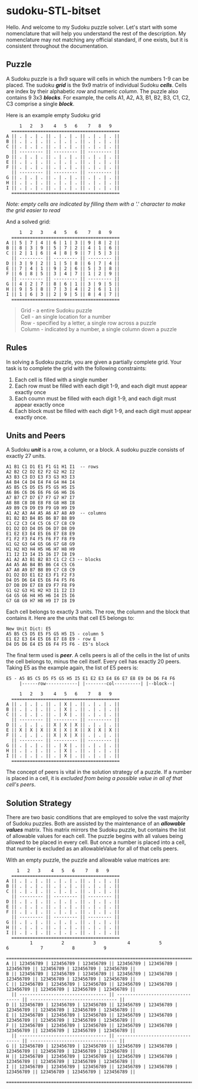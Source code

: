 # sudoku-STL-bitset
Hello. And welcome to my Sudoku puzzle solver.  Let's start with some nomenclature that will help you understand the rest of the description. My nomenclature may not matching any official standard, if one exists, but it is consistent throughout the documentation.

## Puzzle
A Sudoku puzzle is a 9x9 square will cells in which the numbers 1-9 can be placed. The sudoku ***grid*** is the 9x9 matrix of individual Sudoku ***cells***. Cells are index by their alphabetic *row* and numeric *column*.  The puzzle also contains 9 3x3 ***blocks***.  For example, the cells A1, A2, A3, B1, B2, B3, C1, C2, C3 comprise a single ***block***.

Here is an example empty Sudoku grid
```
     1   2   3    4   5   6    7   8   9
  =========================================  
A || . | . | . || . | . | . || . | . | . ||  
B || . | . | . || . | . | . || . | . | . ||  
C || . | . | . || . | . | . || . | . | . ||  
  || --------- || --------- || --------- ||  
D || . | . | . || . | . | . || . | . | . ||  
E || . | . | . || . | . | . || . | . | . ||  
F || . | . | . || . | . | . || . | . | . ||  
  || --------- || --------- || --------- ||  
G || . | . | . || . | . | . || . | . | . ||  
H || . | . | . || . | . | . || . | . | . ||  
I || . | . | . || . | . | . || . | . | . ||  
  =========================================  
```
*Note: empty cells  are indicated by filling them with a '.' character to make the grid easier to read*

And a solved grid:
```
     1   2   3    4   5   6    7   8   9
  =========================================  
A || 5 | 7 | 4 || 6 | 1 | 3 || 9 | 8 | 2 ||  
B || 8 | 3 | 9 || 5 | 7 | 2 || 4 | 1 | 6 ||  
C || 2 | 1 | 6 || 4 | 8 | 9 || 7 | 5 | 3 ||  
  || --------- || --------- || --------- ||  
D || 3 | 9 | 2 || 1 | 5 | 8 || 6 | 7 | 4 ||  
E || 7 | 4 | 1 || 9 | 2 | 6 || 5 | 3 | 8 ||  
F || 6 | 8 | 5 || 3 | 4 | 7 || 1 | 2 | 9 ||  
  || --------- || --------- || --------- ||  
G || 4 | 2 | 7 || 8 | 6 | 1 || 3 | 9 | 5 ||  
H || 9 | 5 | 8 || 7 | 3 | 4 || 2 | 6 | 1 ||  
I || 1 | 6 | 3 || 2 | 9 | 5 || 8 | 4 | 7 ||  
  =========================================
  ```
> Grid - a entire Sudoku puzzle  
> Cell - an single location for a number  
> Row - specified by a letter, a single row across a puzzle  
> Column - indicated by a number, a single column down a puzzle  

## Rules  
In solving a Sudoku puzzle, you are given a partially complete grid.  Your task is to complete the grid with the following constraints:  
1. Each cell is filled with a single number
2. Each row must be filled with each digit 1-9, and each digit must appear exactly once
3. Each coumn must be filled with each digit 1-9, and each digit must appear exactly once
4. Each block must be filled with each digit 1-9, and each digit must appear exactly once.

## Units and Peers
A Sudoku ***unit*** is a row, a column, or a block.  A sudoku puzzle consists of exactly 27 units.  
```
A1 B1 C1 D1 E1 F1 G1 H1 I1  -- rows
A2 B2 C2 D2 E2 F2 G2 H2 I2 
A3 B3 C3 D3 E3 F3 G3 H3 I3 
A4 B4 C4 D4 E4 F4 G4 H4 I4 
A5 B5 C5 D5 E5 F5 G5 H5 I5 
A6 B6 C6 D6 E6 F6 G6 H6 I6 
A7 B7 C7 D7 E7 F7 G7 H7 I7 
A8 B8 C8 D8 E8 F8 G8 H8 I8 
A9 B9 C9 D9 E9 F9 G9 H9 I9 
A1 A2 A3 A4 A5 A6 A7 A8 A9  -- columns
B1 B2 B3 B4 B5 B6 B7 B8 B9 
C1 C2 C3 C4 C5 C6 C7 C8 C9 
D1 D2 D3 D4 D5 D6 D7 D8 D9 
E1 E2 E3 E4 E5 E6 E7 E8 E9 
F1 F2 F3 F4 F5 F6 F7 F8 F9 
G1 G2 G3 G4 G5 G6 G7 G8 G9 
H1 H2 H3 H4 H5 H6 H7 H8 H9 
I1 I2 I3 I4 I5 I6 I7 I8 I9 
A1 A2 A3 B1 B2 B3 C1 C2 C3 -- blocks
A4 A5 A6 B4 B5 B6 C4 C5 C6 
A7 A8 A9 B7 B8 B9 C7 C8 C9 
D1 D2 D3 E1 E2 E3 F1 F2 F3 
D4 D5 D6 E4 E5 E6 F4 F5 F6 
D7 D8 D9 E7 E8 E9 F7 F8 F9 
G1 G2 G3 H1 H2 H3 I1 I2 I3 
G4 G5 G6 H4 H5 H6 I4 I5 I6 
G7 G8 G9 H7 H8 H9 I7 I8 I9 
```
Each cell belongs to exactly 3 units.  The row, the column and the block that contains it.  Here are the units that cell E5 belongs to:
```
New Unit Dict: E5 
A5 B5 C5 D5 E5 F5 G5 H5 I5 - column 5
E1 E2 E3 E4 E5 E6 E7 E8 E9 - row E
D4 D5 D6 E4 E5 E6 F4 F5 F6 - E5's block
```
The final term used is ***peer***.  A cells peers is all of the cells in the list of units the cell belongs to, minus the cell itself.  Every cell has exactly 20 peers.  Taking E5 as the example again, the list of E5 peers is:
```
E5 - A5 B5 C5 D5 F5 G5 H5 I5 E1 E2 E3 E4 E6 E7 E8 E9 D4 D6 F4 F6 
     |------row------------| |--------col----------| |--block--|    

     1   2   3    4   5   6    7   8   9
  =========================================  
A || . | . | . || . | X | . || . | . | . ||  
B || . | . | . || . | X | . || . | . | . ||  
C || . | . | . || . | X | . || . | . | . ||  
  || --------- || --------- || --------- ||  
D || . | . | . || X | X | X || . | . | . ||  
E || X | X | X || X | X | X || X | X | X ||  
F || . | . | . || X | X | X || . | . | . ||  
  || --------- || --------- || --------- ||  
G || . | . | . || . | X | . || . | . | . ||  
H || . | . | . || . | X | . || . | . | . ||  
I || . | . | . || . | X | . || . | . | . ||  
  =========================================  
```
The concept of peers is vital in the solution strategy of a puzzle.  If a number is placed in a cell, it is *excluded from being a possible value in all of that cell's peers*.

## Solution Strategy
There are two basic conditions that are employed to solve the vast majority of Sudoku puzzles.  Both are assisted by the maintenance of an ***allowable values*** matrix.  This matrix mirrors the Sudoku puzzle, but contains the list of allowable values for each cell. The puzzle begins with all values being allowed to be placed in every cell.  But once a number is placed into a cell, that number is excluded as an allowableValue for all of that cells peers.  

With an empty puzzle, the puzzle and allowable value matrices are:
```
    1   2   3    4   5   6    7   8   9
  =========================================
A || . | . | . || . | . | . || . | . | . ||
B || . | . | . || . | . | . || . | . | . ||
C || . | . | . || . | . | . || . | . | . ||
  || --------- || --------- || --------- ||
D || . | . | . || . | . | . || . | . | . ||
E || . | . | . || . | . | . || . | . | . ||
F || . | . | . || . | . | . || . | . | . ||
  || --------- || --------- || --------- ||
G || . | . | . || . | . | . || . | . | . ||
H || . | . | . || . | . | . || . | . | . ||
I || . | . | . || . | . | . || . | . | . ||
  =========================================
         1           2           3            4           5           6            7           8           9
  =================================================================================================================
A || 123456789 | 123456789 | 123456789 || 123456789 | 123456789 | 123456789 || 123456789 | 123456789 | 123456789 ||
B || 123456789 | 123456789 | 123456789 || 123456789 | 123456789 | 123456789 || 123456789 | 123456789 | 123456789 ||
C || 123456789 | 123456789 | 123456789 || 123456789 | 123456789 | 123456789 || 123456789 | 123456789 | 123456789 ||
  || --------------------------------- || --------------------------------- || --------------------------------- ||
D || 123456789 | 123456789 | 123456789 || 123456789 | 123456789 | 123456789 || 123456789 | 123456789 | 123456789 ||
E || 123456789 | 123456789 | 123456789 || 123456789 | 123456789 | 123456789 || 123456789 | 123456789 | 123456789 ||
F || 123456789 | 123456789 | 123456789 || 123456789 | 123456789 | 123456789 || 123456789 | 123456789 | 123456789 ||
  || --------------------------------- || --------------------------------- || --------------------------------- ||
G || 123456789 | 123456789 | 123456789 || 123456789 | 123456789 | 123456789 || 123456789 | 123456789 | 123456789 ||
H || 123456789 | 123456789 | 123456789 || 123456789 | 123456789 | 123456789 || 123456789 | 123456789 | 123456789 ||
I || 123456789 | 123456789 | 123456789 || 123456789 | 123456789 | 123456789 || 123456789 | 123456789 | 123456789 ||
  =================================================================================================================
  ```



